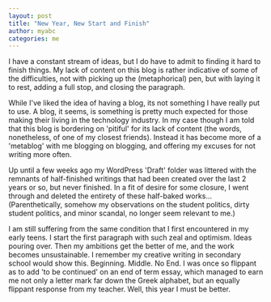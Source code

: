 ```yaml
---
layout: post
title: "New Year, New Start and Finish"
author: myabc
categories: me
---
```



I have a constant stream of ideas, but I do have to admit to finding it hard to finish things. My lack of content on this blog is rather indicative of some of the difficulties, not with picking up the (metaphorical) pen, but with laying it to rest, adding a full stop, and closing the paragraph.

While I've liked the idea of having a blog, its not something I have really put to use. A blog, it seems, is something is pretty much expected for those making their living in the technology industry. In my case though I am told that this blog is bordering on 'pitiful' for its lack of content (the words, nonetheless, of one of my closest friends). Instead it has become more of a 'metablog' with me blogging on blogging, and offering my excuses for not writing more often.

Up until a few weeks ago my WordPress 'Draft' folder was littered with the remnants of half-finished writings that had been created over the last 2 years or so, but never finished. In a fit of desire for some closure, I went through and deleted the entirety of these half-baked works... (Parenthetically, somehow my observations on the student politics, dirty student politics, and minor scandal, no longer seem relevant to me.)

I am still suffering from the same condition that I first encountered in my early teens. I start the first paragraph with such zeal and optimism. Ideas pouring over. Then my ambitions get the better of me, and the work becomes unsustainable. I remember my creative writing in secondary school would show this. Beginning. Middle. No End. I was once so flippant as to add 'to be continued' on an end of term essay, which managed to earn me not only a letter mark far down the Greek alphabet, but an equally flippant response from my teacher. Well, this year I must be better.

